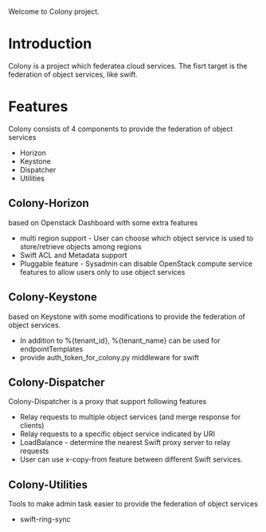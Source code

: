 Welcome to Colony project.


# Introduction

Colony is a project which federatea cloud services. The fisrt target is the federation of object services,
like swift.

# Features

Colony consists of 4 components to provide the federation of object services

* Horizon
* Keystone
* Dispatcher
* Utilities

## Colony-Horizon

based on Openstack Dashboard with some extra features

* multi region support - User can choose which object service is used to store/retrieve objects among regions
* Swift ACL and Metadata support
* Pluggable feature - Sysadmin can disable OpenStack compute service features to allow users only to use object services

## Colony-Keystone

based on Keystone with some modifications to provide the federation of object services.

* In addition to %{tenant_id}, %{tenant_name} can be used for endpointTemplates
* provide auth_token_for_colony.py middleware for swift

## Colony-Dispatcher

Colony-Dispatcher is a proxy that support following features

* Relay requests to multiple object services (and merge response for clients)
* Relay requests to a specific object service indicated by URI
* LoadBalance - determine the nearest Swift proxy server to relay requests
* User can use x-copy-from feature between different Swift services. 

## Colony-Utilities

Tools to make admin task easier to provide the federation of object services

* swift-ring-sync
